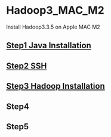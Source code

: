 # Hadoop3_MAC_M2
Install Hadoop3.3.5 on Apple MAC M2 

## [Step1 Java Installation](https://github.com/ichaush/Hadoop3_MAC_M2/blob/main/step1.md)  
## [Step2 SSH](https://github.com/ichaush/Hadoop3_MAC_M2/blob/main/step2.md)
## [Step3 Hadoop Installation](https://github.com/ichaush/Hadoop3_MAC_M2/blob/main/step3.md)
## Step4
## Step5
